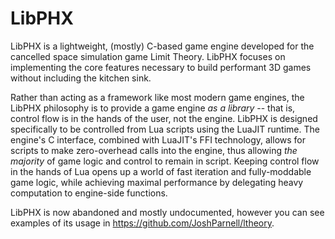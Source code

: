 # LibPHX

LibPHX is a lightweight, (mostly) C-based game engine developed for the cancelled space simulation game Limit Theory. LibPHX focuses on implementing the core features necessary to build performant 3D games without including the kitchen sink.

Rather than acting as a framework like most modern game engines, the LibPHX philosophy is to provide a game engine *as a library* -- that is, control flow is in the hands of the user, not the engine. LibPHX is designed specifically to be controlled from Lua scripts using the LuaJIT runtime. The engine's C interface, combined with LuaJIT's FFI technology, allows for scripts to make zero-overhead calls into the engine, thus allowing *the majority* of game logic and control to remain in script. Keeping control flow in the hands of Lua opens up a world of fast iteration and fully-moddable game logic, while achieving maximal performance by delegating heavy computation to engine-side functions.

LibPHX is now abandoned and mostly undocumented, however you can see examples of its usage in https://github.com/JoshParnell/ltheory.

